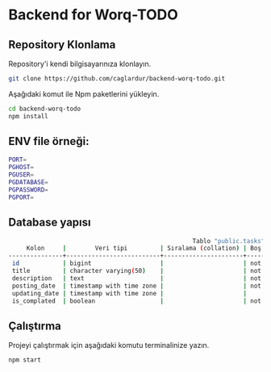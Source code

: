 # Backend for Worq-TODO

## Repository Klonlama

Repository'i kendi bilgisayarınıza klonlayın.

```bash
git clone https://github.com/caglardur/backend-worq-todo.git
```

Aşağıdaki komut ile Npm paketlerini yükleyin.

```bash
cd backend-worq-todo
npm install
```

## ENV file örneği:

```bash
PORT=
PGHOST=
PGUSER=
PGDATABASE=
PGPASSWORD=
PGPORT=
```

## Database yapısı

```bash
                                                   Tablo "public.tasks"
     Kolon     |        Veri tipi         | Sıralama (collation) | Boş (null) olabilir |            Varsayılan
---------------+--------------------------+----------------------+---------------------+-----------------------------------
 id            | bigint                   |                      | not null            | nextval('tasks_id_seq'::regclass)
 title         | character varying(50)    |                      | not null            |
 description   | text                     |                      | not null            |
 posting_date  | timestamp with time zone |                      | not null            | CURRENT_TIMESTAMP
 updating_date | timestamp with time zone |                      |                     |
 is_complated  | boolean                  |                      | not null            | false
```

## Çalıştırma

Projeyi çalıştırmak için aşağıdaki komutu terminalinize yazın.

```bash
npm start
```
